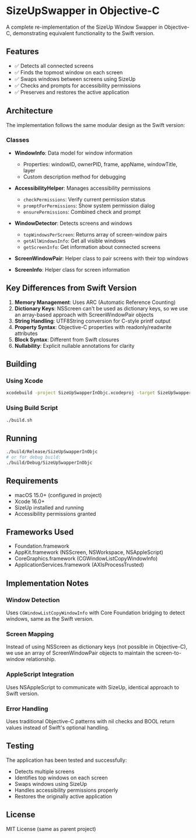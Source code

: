 # SizeUpSwapper in Objective-C

A complete re-implementation of the SizeUp Window Swapper in Objective-C, demonstrating equivalent functionality to the Swift version.

## Features

- ✅ Detects all connected screens
- ✅ Finds the topmost window on each screen
- ✅ Swaps windows between screens using SizeUp
- ✅ Checks and prompts for accessibility permissions
- ✅ Preserves and restores the active application

## Architecture

The implementation follows the same modular design as the Swift version:

### Classes

- **WindowInfo**: Data model for window information
  - Properties: windowID, ownerPID, frame, appName, windowTitle, layer
  - Custom description method for debugging

- **AccessibilityHelper**: Manages accessibility permissions
  - `checkPermissions`: Verify current permission status
  - `promptForPermissions`: Show system permission dialog
  - `ensurePermissions`: Combined check and prompt

- **WindowDetector**: Detects screens and windows
  - `topWindowsPerScreen`: Returns array of screen-window pairs
  - `getAllWindowsInfo`: Get all visible windows
  - `getScreenInfo`: Get information about connected screens

- **ScreenWindowPair**: Helper class to pair screens with their top windows
- **ScreenInfo**: Helper class for screen information

## Key Differences from Swift Version

1. **Memory Management**: Uses ARC (Automatic Reference Counting)
2. **Dictionary Keys**: NSScreen can't be used as dictionary keys, so we use an array-based approach with ScreenWindowPair objects
3. **String Handling**: UTF8String conversion for C-style printf output
4. **Property Syntax**: Objective-C properties with readonly/readwrite attributes
5. **Block Syntax**: Different from Swift closures
6. **Nullability**: Explicit nullable annotations for clarity

## Building

### Using Xcode
```bash
xcodebuild -project SizeUpSwapperInObjc.xcodeproj -target SizeUpSwapperInObjc -configuration Release build
```

### Using Build Script
```bash
./build.sh
```

## Running
```bash
./build/Release/SizeUpSwapperInObjc
# or for debug build:
./build/Debug/SizeUpSwapperInObjc
```

## Requirements

- macOS 15.0+ (configured in project)
- Xcode 16.0+
- SizeUp installed and running
- Accessibility permissions granted

## Frameworks Used

- Foundation.framework
- AppKit.framework (NSScreen, NSWorkspace, NSAppleScript)
- CoreGraphics.framework (CGWindowListCopyWindowInfo)
- ApplicationServices.framework (AXIsProcessTrusted)

## Implementation Notes

### Window Detection
Uses `CGWindowListCopyWindowInfo` with Core Foundation bridging to detect windows, same as the Swift version.

### Screen Mapping
Instead of using NSScreen as dictionary keys (not possible in Objective-C), we use an array of ScreenWindowPair objects to maintain the screen-to-window relationship.

### AppleScript Integration
Uses NSAppleScript to communicate with SizeUp, identical approach to Swift version.

### Error Handling
Uses traditional Objective-C patterns with nil checks and BOOL return values instead of Swift's optional handling.

## Testing

The application has been tested and successfully:
- Detects multiple screens
- Identifies top windows on each screen
- Swaps windows using SizeUp
- Handles accessibility permissions properly
- Restores the originally active application

## License

MIT License (same as parent project)
